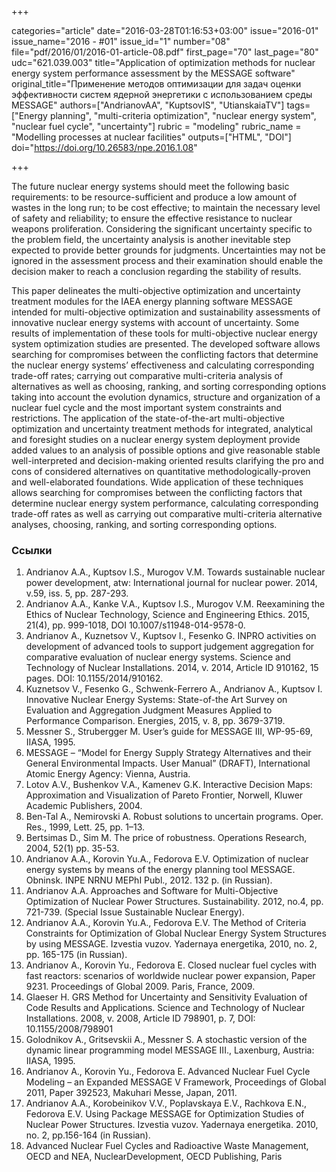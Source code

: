 +++

categories="article"
date="2016-03-28T01:16:53+03:00"
issue="2016-01"
issue_name="2016 - #01"
issue_id="1"
number="08"
file="pdf/2016/01/2016-01-article-08.pdf"
first_page="70"
last_page="80"
udc="621.039.003"
title="Application of optimization methods for nuclear energy system performance assessment by the MESSAGE software"
original_title="Применение методов оптимизации для задач оценки эффективности систем ядерной энергетики с использованием среды MESSAGE"
authors=["AndrianovAA", "KuptsovIS", "UtianskaiaTV"]
tags=["Energy planning", "multi-criteria optimization", "nuclear energy system", "nuclear fuel cycle", "uncertainty"]
rubric = "modeling"
rubric_name = "Modelling processes at nuclear facilities"
outputs=["HTML", "DOI"]
doi="https://doi.org/10.26583/npe.2016.1.08"

+++

The future nuclear energy systems should meet the following basic requirements: to be resource-sufficient and produce a low amount of wastes in the long run; to be cost effective; to maintain the necessary level of safety and reliability; to ensure the effective resistance to nuclear weapons proliferation. Considering the significant uncertainty specific to the problem field, the uncertainty analysis is another inevitable step expected to provide better grounds for judgments. Uncertainties may not be ignored in the assessment process and their examination should enable the decision maker to reach a conclusion regarding the stability of results.

This paper delineates the multi-objective optimization and uncertainty treatment modules for the IAEA energy planning software MESSAGE intended for multi-objective optimization and sustainability assessments of innovative nuclear energy systems with account of uncertainty. Some results of implementation of these tools for multi-objective nuclear energy system optimization studies are presented. The developed software allows searching for compromises between the conflicting factors that determine the nuclear energy systems’ effectiveness and calculating corresponding trade-off rates; carrying out comparative multi-criteria analysis of alternatives as well as choosing, ranking, and sorting corresponding options taking into account the evolution dynamics, structure and organization of a nuclear fuel cycle and the most important system constraints and restrictions. The application of the state-of-the-art multi-objective optimization and uncertainty treatment methods for integrated, analytical and foresight studies on a nuclear energy system deployment provide added values to an analysis of possible options and give reasonable stable well-interpreted and decision-making oriented results clarifying the pro and cons of considered alternatives on quantitative methodologically-proven and well-elaborated foundations. Wide application of these techniques allows searching for compromises between the conflicting factors that determine nuclear energy system performance, calculating corresponding trade-off rates as well as carrying out comparative multi-criteria alternative analyses, choosing, ranking, and sorting corresponding options.

### Ссылки

1. Andrianov A.A., Kuptsov I.S., Murogov V.M. Towards sustainable nuclear power development, atw: International journal for nuclear power. 2014, v.59, iss. 5, pp. 287-293.
2. Andrianov A.A., Kanke V.A., Kuptsov I.S., Murogov V.M. Reexamining the Ethics of Nuclear Technology, Science and Engineering Ethics. 2015, 21(4), pp. 999-1018, DOI 10.1007/s11948-014-9578-0.
3. Andrianov A., Kuznetsov V., Kuptsov I., Fesenko G. INPRO activities on development of advanced tools to support judgement aggregation for comparative evaluation of nuclear energy systems. Science and Technology of Nuclear Installations. 2014, v. 2014, Article ID 910162, 15 pages. DOI: 10.1155/2014/910162.
4. Kuznetsov V., Fesenko G., Schwenk-Ferrero A., Andrianov A., Kuptsov I. Innovative Nuclear Energy Systems: State-of-the Art Survey on Evaluation and Aggregation Judgment Measures Applied to Performance Comparison. Energies, 2015, v. 8, pp. 3679-3719.
5. Messner S., Strubergger M. User’s guide for MESSAGE III, WP-95-69, IIASA, 1995.
6. MESSAGE – “Model for Energy Supply Strategy Alternatives and their General Environmental Impacts. User Manual” (DRAFT), International Atomic Energy Agency: Vienna, Austria.
7. Lotov A.V., Bushenkov V.A., Kamenev G.K. Interactive Decision Maps: Approximation and Visualization of Pareto Frontier, Norwell, Kluwer Academic Publishers, 2004.
8. Ben-Tal A., Nemirovski A. Robust solutions to uncertain programs. Oper. Res., 1999, Lett. 25, pp. 1–13.
9. Bertsimas D., Sim M. The price of robustness. Operations Research, 2004, 52(1) pp. 35-53.
10. Andrianov A.A., Korovin Yu.A., Fedorova E.V. Optimization of nuclear energy systems by means of the energy planning tool MESSAGE. Obninsk. INPE NRNU MEPhI Publ., 2012. 132 p. (in Russian).
11. Andrianov A.A. Approaches and Software for Multi-Objective Optimization of Nuclear Power Structures. Sustainability. 2012, no.4, pp. 721-739. (Special Issue Sustainable Nuclear Energy).
12. Andrianov A.A., Korovin Yu.A., Fedorova E.V. The Method of Criteria Constraints for Optimization of Global Nuclear Energy System Structures by using MESSAGE. Izvestia vuzov. Yadernaya energetika, 2010, no. 2, pp. 165-175 (in Russian).
13. Andrianov A., Korovin Yu., Fedorova E. Closed nuclear fuel cycles with fast reactors: scenarios of worldwide nuclear power expansion, Paper 9231. Proceedings of Global 2009. Paris, France, 2009.
14. Glaeser H. GRS Method for Uncertainty and Sensitivity Evaluation of Code Results and Applications. Science and Technology of Nuclear Installations. 2008, v. 2008, Article ID 798901, p. 7, DOI: 10.1155/2008/798901
15. Golodnikov A., Gritsevskii A., Messner S. A stochastic version of the dynamic linear programming model MESSAGE III., Laxenburg, Austria: IIASA, 1995.
16. Andrianov A., Korovin Yu., Fedorova E. Advanced Nuclear Fuel Cycle Modeling – an Expanded MESSAGE V Framework, Proceedings of Global 2011, Paper 392523, Makuhari Messe, Japan, 2011.
17. Andrianov A.A., Korobeinikov V.V., Poplavskaya E.V., Rachkova E.N., Fedorova E.V. Using Package MESSAGE for Optimization Studies of Nuclear Power Structures. Izvestia vuzov. Yadernaya energetika. 2010, no. 2, pp.156-164 (in Russian).
18. Advanced Nuclear Fuel Cycles and Radioactive Waste Management, OECD and NEA, NuclearDevelopment, OECD Publishing, Paris